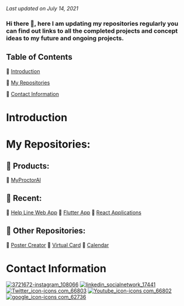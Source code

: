 _Last updated on July 14, 2021_

### Hi there 👋, here I am updating my repositories regularly you can find out links to all the completed projects and concept ideas to my future and ongoing projects.

## Table of Contents

🔹 [Introduction](#introduction)

🔹 [My Repositories](#my-repositories)

🔹 [Contact Information](#contact-information)

# Introduction

# My Repositories:


## 🌟 Products:
🔹 [MyProctorAI](https://github.com/hemantkarekar/MyProctorAI/)

## 🌅 Recent:

🔹 [Help Line Web App](https://github.com/HemantKarekar/HelpLineWebApp) 
🔹 [Flutter App](https://github.com/HemantKarekar/FlutterApp) 
🔹 [React Applications](https://github.com/HemantKarekar/ReactApplications)

## 💼 Other Repositories:

🔹 [Poster Creator](https://github.com/HemantKarekar/PosterCreator)
🔹 [Virtual Card](https://github.com/HemantKarekar/VirtualCard)
🔹 [Calendar](https://github.com/HemantKarekar/Calendar)

# Contact Information

[![3721672-instagram_108066](https://user-images.githubusercontent.com/63121855/171547390-1c7b8336-de18-4084-83cb-427247f6647d.png)](https://www.instagram.com/thehxmxnt/) 
[![linkedin_socialnetwork_17441](https://user-images.githubusercontent.com/63121855/171547533-f9e85ec3-dc6d-4cdf-a2d0-ce5a14292058.png)](https://www.linkedin.com/in/hemantkarekar/) 
[![Twitter_icon-icons com_66803](https://user-images.githubusercontent.com/63121855/171547602-86c327b9-177d-490c-87d0-7448b1b7f2b1.png)](https://twitter.com/hemantkarekar7) 
[![Youtube_icon-icons com_66802](https://user-images.githubusercontent.com/63121855/171547658-ec928cc8-799d-4bdd-b575-8fb36233b795.png)]() 
[![google_icon-icons com_62736](https://user-images.githubusercontent.com/63121855/171548228-5c590596-654a-42e3-88b2-33f9b9d5fceb.png)]()
